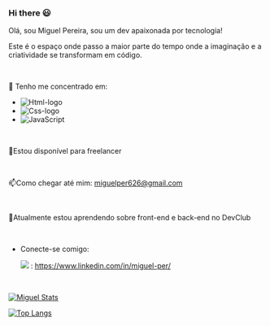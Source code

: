 ### Hi there 😃

Olá, sou Miguel Pereira, sou um dev apaixonada por tecnologia!

Este é o espaço onde passo a maior parte do tempo onde a imaginação e a criatividade se transformam em código.

<br>

📌 Tenho me concentrado em: 
- <img src="https://img.shields.io/badge/HTML5-E34F26?style=for-the-badge&logo=html5&logoColor=white" alt="Html-logo"/>
- <img src="https://img.shields.io/badge/CSS3-1572B6?style=for-the-badge&logo=css3&logoColor=white" alt="Css-logo"/>
- <img src="https://img.shields.io/badge/JavaScript-F7DF1E?style=for-the-badge&logo=javascript&logoColor=black" alt="JavaScript"/>

<br>

🤝Estou disponível para freelancer

<br>

📫Como chegar até mim: miguelper626@gmail.com 

<br>

🌱Atualmente estou aprendendo sobre front-end e back-end no DevClub

<br> 

- Conecte-se comigo:

  <img src="https://img.shields.io/badge/LinkedIn-0077B5?style=for-the-badge&logo=linkedin&logoColor=white">  : https://www.linkedin.com/in/miguel-per/
  
  <br>
  
[![Miguel Stats](https://github-readme-stats.vercel.app/api?username=miguelpereira23)](https://github.com/anuraghazra/github-readme-stats)

[![Top Langs](https://github-readme-stats.vercel.app/api/top-langs/?username=miguelpereira23)](https://github.com/anuraghazra/github-readme-stats)
